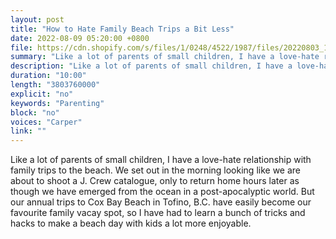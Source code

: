 ```yaml
---
layout: post
title: "How to Hate Family Beach Trips a Bit Less"
date: 2022-08-09 05:20:00 +0800
file: https://cdn.shopify.com/s/files/1/0248/4522/1987/files/20220803_1.mp3?v=1659491743
summary: "Like a lot of parents of small children, I have a love-hate relationship with family trips to the beach. We set out in the morning looking like we are about to shoot a J. Crew catalogue, only to return home hours later as though we have emerged from the ocean in a post-apocalyptic world. But our annual trips to Cox Bay Beach in Tofino, B.C. have easily become our favourite family vacay spot, so I have had to learn a bunch of tricks and hacks to make a beach day with kids a lot more enjoyable."
description: "Like a lot of parents of small children, I have a love-hate relationship with family trips to the beach. We set out in the morning looking like we are about to shoot a J. Crew catalogue, only to return home hours later as though we have emerged from the ocean in a post-apocalyptic world. But our annual trips to Cox Bay Beach in Tofino, B.C. have easily become our favourite family vacay spot, so I have had to learn a bunch of tricks and hacks to make a beach day with kids a lot more enjoyable."
duration: "10:00"
length: "3803760000"
explicit: "no"
keywords: "Parenting"
block: "no"
voices: "Carper"
link: ""
---
```


Like a lot of parents of small children, I have a love-hate relationship with family trips to the beach. We set out in the morning looking like we are about to shoot a J. Crew catalogue, only to return home hours later as though we have emerged from the ocean in a post-apocalyptic world. But our annual trips to Cox Bay Beach in Tofino, B.C. have easily become our favourite family vacay spot, so I have had to learn a bunch of tricks and hacks to make a beach day with kids a lot more enjoyable.
